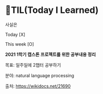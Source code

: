 # 📝TIL(Today I Learned) 
사실은

Today [X]

This week [O]



**2021 1학기 캡스톤 프로젝트를 위한 공부내용 정리**



목표: 일주일에 2챕터 공부하기

분야: natural language processing



출처: https://wikidocs.net/21690

